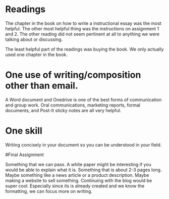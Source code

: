 # Readings

The chapter in the book on how to write a instructional essay was the most helpful. The other most helpful thing was the instructions on assignment 1 and 2. The other reading did not seem pertinent at all to anything we were talking about or discussing. 

The least helpful part of the readings was buying the book. We only actually used one chapter in the book. 

# One use of writing/composition other than email.

A Word document and Onedrive is one of the best forms of communication and group work. Oral communications, marketing reports, formal documents, and Post-It sticky notes are all very helpful.

# One skill

Writing concisely in your document so you can be understood in your field. 

#Final Assignment

Something that we can pass. A white paper might be interesting if you would be able to explain what it is. Something that is about 2-3 pages long. Maybe something like a news article or a product description. Maybe making a website to sell something. Continuing with the blog would be super cool. Especially since its is already created and we know the formatting, we can focus more on writing. 

